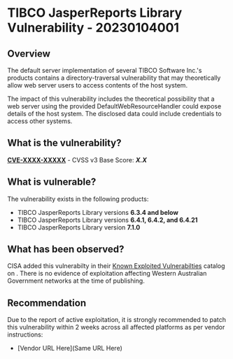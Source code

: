 # TIBCO JasperReports Library Vulnerability - 20230104001

## Overview

The default server implementation of several TIBCO Software Inc.'s products contains a directory-traversal vulnerability that may theoretically allow web server users to access contents of the host system.

The impact of this vulnerability includes the theoretical possibility that a web server using the provided DefaultWebResourceHandler could expose details of the host system. The disclosed data could include credentials to access other systems.

## What is the vulnerability?

[**CVE-XXXX-XXXXX**](https://nvd.nist.gov/vuln/detail/CVE-XXXX-XXXXX) - CVSS v3 Base Score: ***X.X***

## What is vulnerable?

The vulnerability exists in the following products:

- TIBCO JasperReports Library versions **6.3.4 and below**
- TIBCO JasperReports Library versions **6.4.1, 6.4.2, and 6.4.21**
- TIBCO JasperReports Library version **7.1.0**

## What has been observed?

CISA added this vulnerabilty in their [Known Exploited Vulnerabilties](https://www.cisa.gov/known-exploited-vulnerabilities-catalog) catalog on <date>. There is no evidence of exploitation affecting Western Australian Government networks at the time of publishing.

## Recommendation

Due to the report of active exploitation, it is strongly recommended to patch this vulnerability within 2 weeks across all affected platforms as per vendor instructions:

- [Vendor URL Here](Same URL Here)

